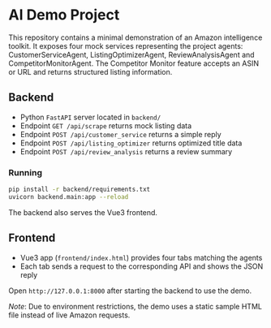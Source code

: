 # AI Demo Project

This repository contains a minimal demonstration of an Amazon intelligence toolkit. It exposes four mock services representing the project agents:
CustomerServiceAgent, ListingOptimizerAgent, ReviewAnalysisAgent and CompetitorMonitorAgent. The Competitor Monitor feature accepts an ASIN or URL and returns structured listing information.

## Backend
- Python `FastAPI` server located in `backend/`
- Endpoint `GET /api/scrape` returns mock listing data
- Endpoint `POST /api/customer_service` returns a simple reply
- Endpoint `POST /api/listing_optimizer` returns optimized title data
- Endpoint `POST /api/review_analysis` returns a review summary

### Running
```bash
pip install -r backend/requirements.txt
uvicorn backend.main:app --reload
```
The backend also serves the Vue3 frontend.

## Frontend
- Vue3 app (`frontend/index.html`) provides four tabs matching the agents
- Each tab sends a request to the corresponding API and shows the JSON reply

Open `http://127.0.0.1:8000` after starting the backend to use the demo.

*Note*: Due to environment restrictions, the demo uses a static sample HTML file instead of live Amazon requests.
